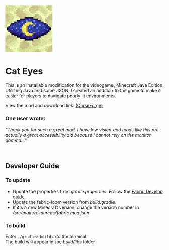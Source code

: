 <img src="logo.png" width="150px">

# Cat Eyes
This is an installable modification for the videogame, Minecraft Java Edition.  
Utilizing Java and some JSON, I created an addition to the game to make it easier for players to navigate poorly lit environments.

View the mod and download link: [(CurseForge)](https://www.curseforge.com/minecraft/mc-mods/cat-eyes-night-vision-toggle-mod)

### One user wrote:
*"Thank you for such a great mod, I have low vision and mods like this are actually a great accessibility aid because I cannot rely on the monitor gamma..."*  

<br>

## Developer Guide

### To update
- Update the properties from *gradle.properties*. Follow the [Fabric Develop guide](https://fabricmc.net/develop/).  
- Update the fabric-loom version from *build.gradle*.  
- If it's a new Minecraft version, change the version number in */src/main/resources/fabric.mod.json*

### To build
Enter ```./gradlew build``` into the terminal.<br>
The build will appear in the *build/libs* folder
